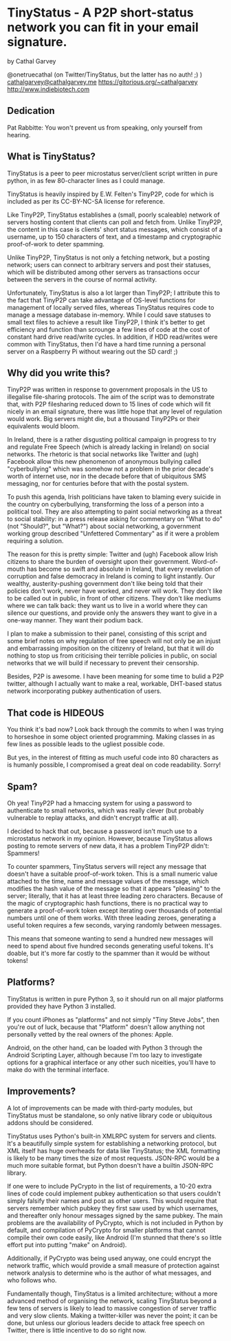 # TinyStatus - A P2P short-status network you can fit in your email signature.
by Cathal Garvey

@onetruecathal (on Twitter/TinyStatus, but the latter has no auth! ;) )
cathalgarvey@cathalgarvey.me
https://gitorious.org/~cathalgarvey
http://www.indiebiotech.com

## Dedication
Pat Rabbitte: You won't prevent us from speaking, only yourself from hearing.

## What is TinyStatus?
TinyStatus is a peer to peer microstatus server/client script written in pure
python, in as few 80-character lines as I could manage.

TinyStatus is heavily inspired by E.W. Felten's TinyP2P, code for which is
included as per its CC-BY-NC-SA license for reference.

Like TinyP2P, TinyStatus establishes a (small, poorly scaleable) network of
servers hosting content that clients can poll and fetch from. Unlike TinyP2P,
the content in this case is clients' short status messages, which consist of a
username, up to 150 characters of text, and a timestamp and cryptographic
proof-of-work to deter spamming.

Unlike TinyP2P, TinyStatus is not only a fetching network, but a posting
network; users can connect to arbitrary servers and post their statuses, which
will be distributed among other servers as transactions occur between the
servers in the course of normal activity.

Unfortunately, TinyStatus is also a lot larger than TinyP2P; I attribute this to
the fact that TinyP2P can take advantage of OS-level functions for management of
locally served files, whereas TinyStatus requires code to manage a message
database in-memory. While I could save statuses to small text files to achieve a
result like TinyP2P, I think it's better to get efficiency and function than
scrounge a few lines of code at the cost of constant hard drive read/write
cycles. In addition, if HDD read/writes were common with TinyStatus, then I'd
have a hard time running a personal server on a Raspberry Pi without wearing
out the SD card! ;)

## Why did you write this?
TinyP2P was written in response to government proposals in the US to illegalise
file-sharing protocols. The aim of the script was to demonstrate that, with P2P
filesharing reduced down to 15 lines of code which will fit nicely in an email
signature, there was little hope that any level of regulation would work. Big
servers might die, but a thousand TinyP2Ps or their equivalents would bloom.

In Ireland, there is a rather disgusting political campaign in progress to try
and regulate Free Speech (which is already lacking in Ireland) on social
networks. The rhetoric is that social networks like Twitter and (ugh) Facebook
allow this new phenomenon of anonymous bullying called "cyberbullying" which was
somehow not a problem in the prior decade's worth of internet use, nor in the
decade before that of ubiquitous SMS messaging, nor for centuries before that
with the postal system.

To push this agenda, Irish politicians have taken to blaming every suicide in
the country on cyberbullying, transforming the loss of a person into a political
tool. They are also attempting to paint social networking as a threat to social
stability: in a press release asking for commentary on "What to do" (not
"Should?", but "What?") about social networking, a government working group
described "Unfettered Commentary" as if it were a problem requiring a solution.

The reason for this is pretty simple: Twitter and (ugh) Facebook allow Irish
citizens to share the burden of oversight upon their government. Word-of-mouth
has become so swift and absolute in Ireland, that every revelation of corruption
and false democracy in Ireland is coming to light instantly. Our wealthy,
austerity-pushing government don't like being told that their policies don't
work, never have worked, and never will work. They don't like to be called out
in public, in front of other citizens. They don't like mediums where we can talk
back: they want us to live in a world where they can silence our questions, and
provide only the answers they want to give in a one-way manner. They want their
podium back.

I plan to make a submission to their panel, consisting of this script and some
brief notes on why regulation of free speech will not only be an injust and
embarrassing imposition on the citizenry of Ireland, but that it will do nothing
to stop us from criticising their terrible policies in public, on social
networks that we will build if necessary to prevent their censorship.

Besides, P2P is awesome. I have been meaning for some time to bulid a P2P
twitter, although I actually want to make a real, workable, DHT-based status
network incorporating pubkey authentication of users.

## That code is HIDEOUS
You think it's bad now? Look back through the commits to when I was trying to
horseshoe in some object oriented programming. Making classes in as few lines as
possible leads to the ugliest possible code.

But yes, in the interest of fitting as much useful code into 80 characters as is
humanly possible, I compromised a great deal on code readability. Sorry!

## Spam?
Oh yea! TinyP2P had a hmaccing system for using a password to authenticate to
small networks, which was really clever (but probably vulnerable to replay
attacks, and didn't encrypt traffic at all).

I decided to hack that out, because a password isn't much use to a microstatus
network in my opinion. However, because TinyStatus allows posting to remote
servers of new data, it has a problem TinyP2P didn't: Spammers!

To counter spammers, TinyStatus servers will reject any message that doesn't
have a suitable proof-of-work token. This is a small numeric value attached to
the time, name and message values of the message, which modifies the hash value
of the message so that it appears "pleasing" to the server; literally, that it
has at least three leading zero characters. Because of the magic of
cryptographic hash functions, there is no practical way to generate a
proof-of-work token except iterating over thousands of potential numbers until
one of them works. With three leading zeroes, generating a useful token requires
a few seconds, varying randomly between messages.

This means that someone wanting to send a hundred new messages will need to
spend about five hundred seconds generating useful tokens. It's doable, but it's
more far costly to the spammer than it would be without tokens!

## Platforms?
TinyStatus is written in pure Python 3, so it should run on all major platforms
provided they have Python 3 installed.

If you count iPhones as "platforms" and not simply "Tiny Steve Jobs", then
you're out of luck, because that "Platform" doesn't allow anything not
personally vetted by the real owners of the phones: Apple.

Android, on the other hand, can be loaded with Python 3 through the Android
Scripting Layer, although because I'm too lazy to investigate options for a
graphical interface or any other such niceities, you'll have to make do with the
terminal interface.

## Improvements?
A lot of improvements can be made with third-party modules, but TinyStatus must
be standalone, so only native library code or ubiquitous addons should be
considered.

TinyStatus uses Python's built-in XMLRPC system for servers and clients. It's a
beautifully simple system for establishing a networking protocol, but XML itself
has huge overheads for data like TinyStatus; the XML formatting is likely to be
many times the size of most requests. JSON-RPC would be a much more suitable
format, but Python doesn't have a builtin JSON-RPC library.

If one were to include PyCrypto in the list of requirements, a 10-20 extra lines
of code could implement pubkey authentication so that users couldn't simply
falsify their names and post as other users. This would require that servers
remember which pubkey they first saw used by which usernames, and thereafter
only honour messages signed by the same pubkey. The main problems are the
availability of PyCrypto, which is not included in Python by default, and
compilation of PyCrypto for smaller platforms that cannot compile their own code
easily, like Android (I'm stunned that there's so little effort put into putting
"make" on Android).

Additionally, if PyCrypto was being used anyway, one could encrypt the network
traffic, which would provide a small measure of protection against network
analysis to determine who is the author of what messages, and who follows who.

Fundamentally though, TinyStatus is a limited architecture; without a more
advanced method of organising the network, scaling TinyStatus beyond a few tens
of servers is likely to lead to massive congestion of server traffic and very
slow clients. Making a twitter-killer was never the point; it can be done, but
unless our glorious leaders decide to attack free speech on Twitter, there is
little incentive to do so right now.
